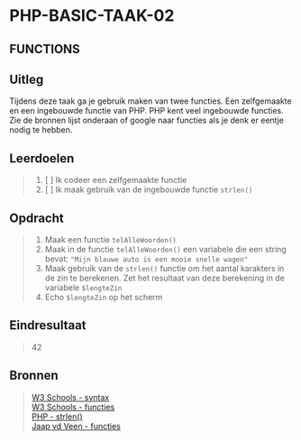 # PHP-BASIC-TAAK-02

## FUNCTIONS

## Uitleg

Tijdens deze taak ga je gebruik maken van twee functies. Een zelfgemaakte en een ingebouwde functie van PHP.
PHP kent veel ingebouwde functies. Zie de bronnen lijst onderaan of google naar functies als je denk er eentje nodig te hebben. 

## Leerdoelen

> 1. [ ] Ik codeer een zelfgemaakte functie
> 2. [ ] Ik maak gebruik van de ingebouwde functie `strlen()`

## Opdracht

> 1. Maak een functie `telAlleWoorden()`
> 2. Maak in de functie `telAlleWoorden()` een variabele die een string bevat: `"Mijn blauwe auto is een mooie snelle wagen"`
> 3. Maak gebruik van de `strlen()` functie om het aantal karakters in de zin te berekenen. Zet het resultaat van deze berekening in de variabele `$lengteZin` 
> 4. Echo `$lengteZin` op het scherm

## Eindresultaat

> 42

## Bronnen

> [W3 Schools - syntax](https://www.w3schools.com/PHP/php_syntax.asp)  
> [W3 Schools - functies](https://www.w3schools.com/php/php_functions.asp)  
> [PHP  - strlen()](https://www.php.net/manual/en/function.strlen.php)  
> [Jaap vd Veen - functies](https://phpbasis.jaapvdveen.nl/basiscursus-php/les-3-inleiding-functies/)

<!--- ------------ DIT COMMENTAAR LATEN STAAN AUB ------------
------------------ ------------------------------ ------------
------------------ eagle ref:93252457
------------------ ------------------------------ ------------
------------------ DIT COMMENTAAR LATEN STAAN AUB -------- -->
